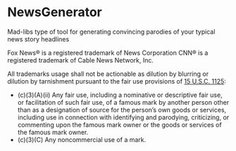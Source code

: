 # NewsGenerator
Mad-libs type of tool for generating convincing parodies of your typical news story headlines

Fox News® is a registered trademark of News Corporation 
CNN® is a registered trademark of Cable News Network, Inc.

All trademarks usage shall not be actionable as dilution by blurring or dilution by tarnishment pursuant to the fair use provisions of [15 U.S.C. 1125](https://www.law.cornell.edu/uscode/text/15/1125):

* (c)(3)(A)(ii) Any fair use, including a nominative or descriptive fair use, 
or facilitation of such fair use, of a famous mark by another person other 
than as a designation of source for the person’s own goods or services, 
including use in connection with identifying and parodying, criticizing, 
or commenting upon the famous mark owner or the goods or services of the famous mark owner.
* (c)(3)(C) Any noncommercial use of a mark.
